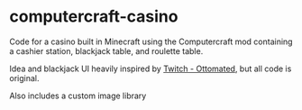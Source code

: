 # computercraft-casino

Code for a casino built in Minecraft using the Computercraft mod containing a cashier station, blackjack table, and roulette table.

Idea and blackjack UI heavily inspired by [Twitch - Ottomated](http://twitch.tv/Ottomated), but all code is original.

Also includes a custom image library
